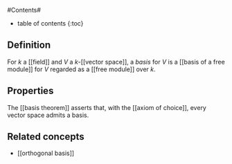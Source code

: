 
#Contents#
* table of contents
{:toc}

## Definition

For $k$ a [[field]] and $V$ a $k$-[[vector space]], a _basis_ for $V$ is a [[basis of a free module]] for $V$ regarded as a [[free module]] over $k$.

## Properties

The [[basis theorem]] asserts that, with the [[axiom of choice]], every vector space admits a basis.

## Related concepts

* [[orthogonal basis]]

